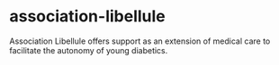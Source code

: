 # association-libellule
Association Libellule offers support as an extension of medical care to facilitate the autonomy of young diabetics.
